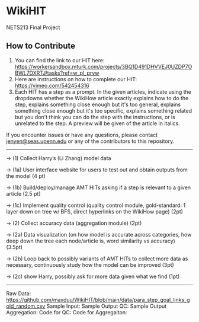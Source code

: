 # WikiHIT
NETS213 Final Project

## How to Contribute
1. You can find the link to our HIT here: https://workersandbox.mturk.com/projects/3BQ1D491DHVVEJ0UZDP7OBWL7DXRTJ/tasks?ref=w_pl_prvw 
2. Here are instructions on how to complete our HIT: https://vimeo.com/542454316
3. Each HIT has a step as a prompt. In the given articles, indicate using the dropdowns whether the WikiHow article exactly explains how to do the step, explains something close enough but it's too general, explains something close enough but it's too specific, explains something related but you don't think you can do the step with the instructions, or is unrelated to the step. A preview will be given of the article in italics.

If you encounter issues or have any questions, please contact jenyen@seas.upenn.edu or any of the contributors to this repository.

------ 
→ (1) Collect Harry’s (Li Zhang) model data 

  → (1a) User interface website for users to test out and obtain outputs from the model (4 pt)
  
  → (1b) Build/deploy/manage AMT HITs asking if a step is relevant to a given article (2.5 pt) 
  
  → (1c) Implement quality control (quality control module, gold-standard: 1 layer down on tree w/ BFS,     direct hyperlinks on the WikiHow page) (2pt)
      
→ (2) Collect accuracy data (aggregation module) (2pt)

   → (2a) Data visualization (on how model is accurate across categories, how deep down the tree each          node/article is, word similarity vs accuracy) (3.5pt)
    
   → (2b) Loop back to possibly variants of AMT HITs to collect more data as necessary, continuously study how the model can be improved (3pt)
   
   → (2c) show Harry, possibly ask for more data given what we find (1pt)

------ 
Raw Data: https://github.com/maxduu/WikiHIT/blob/main/data/para_step_goal_links_gold_random.csv
Sample Input:
Sample Output QC:
Sample Output Aggregation:
Code for QC:
Code for Aggregaiton:
